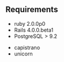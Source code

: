 Requirements
------------

  - ruby 2.0.0p0
  - Rails 4.0.0.beta1
  - PostgreSQL > 9.2
+ capistrano
+ unicorn 

